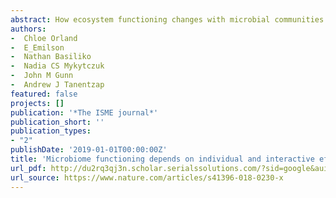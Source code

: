 ```yaml
--- 
abstract: How ecosystem functioning changes with microbial communities remains an open question in natural ecosystems. Both present-day environmental conditions and historical events, such as past differences in dispersal, can have a greater influence over ecosystem function than the diversity or abundance of both taxa and genes. Here, we estimated how individual and interactive effects of microbial community structure defined by diversity and abundance, present-day environmental conditions, and an indicator of historical legacies influenced ecosystem functioning in lake sediments. We studied sediments because they have strong gradients in all three of these ecosystem properties and deliver important functions worldwide. By characterizing bacterial community composition and functional traits at eight sites fed by discrete and contrasting catchments, we found that taxonomic diversity and the normalized …
authors: 
-  Chloe Orland
-  E_Emilson
-  Nathan Basiliko
-  Nadia CS Mykytczuk
-  John M Gunn
-  Andrew J Tanentzap
featured: false
projects: []
publication: '*The ISME journal*'
publication_short: ''
publication_types:
- "2"
publishDate: '2019-01-01T00:00:00Z'
title: 'Microbiome functioning depends on individual and interactive effects of the environment and community structure'
url_pdf: http://du2rq3qj3n.scholar.serialssolutions.com/?sid=google&auinit=C&aulast=Orland&atitle=Microbiome+functioning+depends+on+individual+and+interactive+effects+of+the+environment+and+community+structure&id=doi:10.1038/s41396-018-0230-x&title=The+ISME+Journal&volume=13&issue=1&date=2019&spage=1&issn=1751-7362
url_source: https://www.nature.com/articles/s41396-018-0230-x
--- 
```



